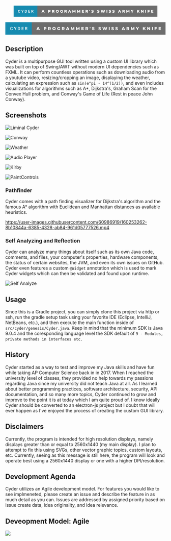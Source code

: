 

<p align="center">
<svg xmlns="http://www.w3.org/2000/svg" width="452.12" height="35" viewBox="0 0 452.12 35"><rect class="svg__rect" x="0" y="0" width="76.43" height="35" fill="#168BB0"/><rect class="svg__rect" x="74.43" y="0" width="377.69" height="35" fill="#6D6D6D"/><path class="svg__text" d="M13.95 18.19L13.95 18.19L13.95 17.39Q13.95 16.19 14.38 15.27Q14.80 14.35 15.60 13.85Q16.40 13.35 17.45 13.35L17.45 13.35Q18.86 13.35 19.73 14.12Q20.59 14.89 20.73 16.29L20.73 16.29L19.25 16.29Q19.14 15.37 18.71 14.96Q18.28 14.55 17.45 14.55L17.45 14.55Q16.48 14.55 15.97 15.26Q15.45 15.96 15.44 17.33L15.44 17.33L15.44 18.09Q15.44 19.47 15.93 20.20Q16.43 20.92 17.38 20.92L17.38 20.92Q18.25 20.92 18.69 20.53Q19.13 20.14 19.25 19.22L19.25 19.22L20.73 19.22Q20.60 20.59 19.72 21.35Q18.84 22.12 17.38 22.12L17.38 22.12Q16.36 22.12 15.59 21.63Q14.81 21.15 14.39 20.26Q13.97 19.37 13.95 18.19ZM27.08 18.86L24.21 13.47L25.86 13.47L27.82 17.51L29.79 13.47L31.43 13.47L28.57 18.86L28.57 22L27.08 22L27.08 18.86ZM37.80 22L35.34 22L35.34 13.47L37.86 13.47Q38.99 13.47 39.87 13.97Q40.74 14.48 41.22 15.40Q41.70 16.33 41.70 17.52L41.70 17.52L41.70 17.95Q41.70 19.16 41.22 20.08Q40.74 21.00 39.84 21.50Q38.95 22 37.80 22L37.80 22ZM36.82 14.66L36.82 20.82L37.79 20.82Q38.96 20.82 39.58 20.09Q40.20 19.36 40.22 17.99L40.22 17.99L40.22 17.52Q40.22 16.13 39.61 15.40Q39.01 14.66 37.86 14.66L37.86 14.66L36.82 14.66ZM51.75 22L46.17 22L46.17 13.47L51.71 13.47L51.71 14.66L47.65 14.66L47.65 17.02L51.15 17.02L51.15 18.19L47.65 18.19L47.65 20.82L51.75 20.82L51.75 22ZM57.42 22L55.94 22L55.94 13.47L58.94 13.47Q60.42 13.47 61.22 14.13Q62.02 14.79 62.02 16.05L62.02 16.05Q62.02 16.90 61.61 17.48Q61.20 18.06 60.46 18.37L60.46 18.37L62.38 21.92L62.38 22L60.79 22L59.08 18.71L57.42 18.71L57.42 22ZM57.42 14.66L57.42 17.52L58.95 17.52Q59.70 17.52 60.12 17.15Q60.54 16.77 60.54 16.11L60.54 16.11Q60.54 15.43 60.15 15.05Q59.76 14.68 58.99 14.66L58.99 14.66L57.42 14.66Z" fill="#FFFFFF"/><path class="svg__text" d="M90.04 22L87.61 22L91.32 13.60L93.66 13.60L97.38 22L94.91 22L94.25 20.37L90.70 20.37L90.04 22ZM92.47 15.93L91.39 18.61L93.55 18.61L92.47 15.93ZM110.88 22L108.50 22L108.50 13.60L112.35 13.60Q113.49 13.60 114.33 13.98Q115.17 14.35 115.62 15.06Q116.08 15.76 116.08 16.71L116.08 16.71Q116.08 17.66 115.62 18.35Q115.17 19.05 114.33 19.42Q113.49 19.80 112.35 19.80L112.35 19.80L110.88 19.80L110.88 22ZM110.88 15.47L110.88 17.93L112.20 17.93Q112.93 17.93 113.31 17.61Q113.68 17.29 113.68 16.71L113.68 16.71Q113.68 16.12 113.31 15.80Q112.93 15.47 112.20 15.47L112.20 15.47L110.88 15.47ZM123.21 22L120.83 22L120.83 13.60L124.68 13.60Q125.82 13.60 126.66 13.98Q127.49 14.35 127.95 15.06Q128.41 15.76 128.41 16.71L128.41 16.71Q128.41 17.62 127.98 18.30Q127.55 18.98 126.76 19.36L126.76 19.36L128.57 22L126.03 22L124.51 19.77L123.21 19.77L123.21 22ZM123.21 15.47L123.21 17.93L124.53 17.93Q125.26 17.93 125.63 17.61Q126.01 17.29 126.01 16.71L126.01 16.71Q126.01 16.12 125.63 15.79Q125.26 15.47 124.53 15.47L124.53 15.47L123.21 15.47ZM132.77 17.80L132.77 17.80Q132.77 16.55 133.37 15.55Q133.98 14.56 135.04 14.00Q136.10 13.43 137.43 13.43L137.43 13.43Q138.76 13.43 139.83 14.00Q140.89 14.56 141.50 15.55Q142.10 16.55 142.10 17.80L142.10 17.80Q142.10 19.05 141.50 20.04Q140.89 21.04 139.83 21.60Q138.77 22.17 137.43 22.17L137.43 22.17Q136.10 22.17 135.04 21.60Q133.98 21.04 133.37 20.04Q132.77 19.05 132.77 17.80ZM135.16 17.80L135.16 17.80Q135.16 18.51 135.47 19.05Q135.77 19.60 136.28 19.90Q136.80 20.20 137.43 20.20L137.43 20.20Q138.07 20.20 138.59 19.90Q139.10 19.60 139.40 19.05Q139.70 18.51 139.70 17.80L139.70 17.80Q139.70 17.09 139.40 16.54Q139.10 16 138.59 15.70Q138.07 15.40 137.43 15.40L137.43 15.40Q136.79 15.40 136.28 15.70Q135.77 16 135.47 16.54Q135.16 17.09 135.16 17.80ZM146.40 17.80L146.40 17.80Q146.40 16.54 147.00 15.54Q147.60 14.55 148.67 13.99Q149.74 13.43 151.08 13.43L151.08 13.43Q152.26 13.43 153.19 13.83Q154.13 14.22 154.75 14.97L154.75 14.97L153.24 16.33Q152.40 15.40 151.22 15.40L151.22 15.40Q151.21 15.40 151.20 15.40L151.20 15.40Q150.12 15.40 149.46 16.06Q148.80 16.71 148.80 17.80L148.80 17.80Q148.80 18.50 149.10 19.04Q149.40 19.59 149.94 19.89Q150.48 20.20 151.18 20.20L151.18 20.20Q151.86 20.20 152.46 19.93L152.46 19.93L152.46 17.62L154.56 17.62L154.56 21.10Q153.84 21.61 152.90 21.89Q151.97 22.17 151.03 22.17L151.03 22.17Q149.71 22.17 148.66 21.61Q147.60 21.05 147.00 20.05Q146.40 19.06 146.40 17.80ZM161.93 22L159.55 22L159.55 13.60L163.40 13.60Q164.54 13.60 165.38 13.98Q166.21 14.35 166.67 15.06Q167.13 15.76 167.13 16.71L167.13 16.71Q167.13 17.62 166.70 18.30Q166.27 18.98 165.48 19.36L165.48 19.36L167.29 22L164.75 22L163.23 19.77L161.93 19.77L161.93 22ZM161.93 15.47L161.93 17.93L163.25 17.93Q163.98 17.93 164.35 17.61Q164.73 17.29 164.73 16.71L164.73 16.71Q164.73 16.12 164.35 15.79Q163.98 15.47 163.25 15.47L163.25 15.47L161.93 15.47ZM173.33 22L170.91 22L174.62 13.60L176.96 13.60L180.67 22L178.21 22L177.55 20.37L173.99 20.37L173.33 22ZM175.77 15.93L174.69 18.61L176.85 18.61L175.77 15.93ZM187.03 22L184.83 22L184.83 13.60L186.79 13.60L189.74 18.45L192.62 13.60L194.57 13.60L194.60 22L192.42 22L192.39 17.55L190.23 21.17L189.18 21.17L187.03 17.67L187.03 22ZM201.96 22L199.76 22L199.76 13.60L201.72 13.60L204.67 18.45L207.55 13.60L209.50 13.60L209.53 22L207.35 22L207.32 17.55L205.16 21.17L204.11 21.17L201.96 17.67L201.96 22ZM221.43 22L214.69 22L214.69 13.60L221.28 13.60L221.28 15.44L217.04 15.44L217.04 16.85L220.78 16.85L220.78 18.63L217.04 18.63L217.04 20.17L221.43 20.17L221.43 22ZM228.62 22L226.24 22L226.24 13.60L230.08 13.60Q231.22 13.60 232.06 13.98Q232.90 14.35 233.36 15.06Q233.81 15.76 233.81 16.71L233.81 16.71Q233.81 17.62 233.39 18.30Q232.96 18.98 232.17 19.36L232.17 19.36L233.98 22L231.43 22L229.91 19.77L228.62 19.77L228.62 22ZM228.62 15.47L228.62 17.93L229.93 17.93Q230.67 17.93 231.04 17.61Q231.41 17.29 231.41 16.71L231.41 16.71Q231.41 16.12 231.04 15.79Q230.67 15.47 229.93 15.47L229.93 15.47L228.62 15.47ZM238.40 17.10L238.25 13.60L240.18 13.60L240.02 17.10L238.40 17.10ZM244.40 21.24L244.40 21.24L245.18 19.49Q245.74 19.86 246.49 20.09Q247.23 20.32 247.95 20.32L247.95 20.32Q249.32 20.32 249.32 19.64L249.32 19.64Q249.32 19.28 248.93 19.11Q248.54 18.93 247.68 18.74L247.68 18.74Q246.73 18.53 246.09 18.30Q245.46 18.06 245.00 17.55Q244.55 17.03 244.55 16.16L244.55 16.16Q244.55 15.39 244.97 14.77Q245.39 14.15 246.22 13.79Q247.06 13.43 248.26 13.43L248.26 13.43Q249.09 13.43 249.89 13.62Q250.70 13.80 251.32 14.17L251.32 14.17L250.58 15.93Q249.38 15.28 248.25 15.28L248.25 15.28Q247.54 15.28 247.22 15.49Q246.90 15.70 246.90 16.04L246.90 16.04Q246.90 16.37 247.28 16.54Q247.66 16.71 248.51 16.89L248.51 16.89Q249.48 17.10 250.11 17.33Q250.74 17.56 251.20 18.07Q251.66 18.58 251.66 19.46L251.66 19.46Q251.66 20.21 251.24 20.83Q250.82 21.44 249.98 21.80Q249.14 22.17 247.94 22.17L247.94 22.17Q246.92 22.17 245.96 21.92Q245.00 21.67 244.40 21.24ZM262.62 21.24L262.62 21.24L263.40 19.49Q263.97 19.86 264.71 20.09Q265.45 20.32 266.17 20.32L266.17 20.32Q267.54 20.32 267.55 19.64L267.55 19.64Q267.55 19.28 267.16 19.11Q266.77 18.93 265.90 18.74L265.90 18.74Q264.95 18.53 264.31 18.30Q263.68 18.06 263.22 17.55Q262.77 17.03 262.77 16.16L262.77 16.16Q262.77 15.39 263.19 14.77Q263.61 14.15 264.44 13.79Q265.28 13.43 266.49 13.43L266.49 13.43Q267.31 13.43 268.12 13.62Q268.92 13.80 269.54 14.17L269.54 14.17L268.81 15.93Q267.60 15.28 266.47 15.28L266.47 15.28Q265.76 15.28 265.44 15.49Q265.12 15.70 265.12 16.04L265.12 16.04Q265.12 16.37 265.50 16.54Q265.89 16.71 266.74 16.89L266.74 16.89Q267.70 17.10 268.33 17.33Q268.96 17.56 269.42 18.07Q269.88 18.58 269.88 19.46L269.88 19.46Q269.88 20.21 269.46 20.83Q269.05 21.44 268.20 21.80Q267.36 22.17 266.16 22.17L266.16 22.17Q265.14 22.17 264.18 21.92Q263.22 21.67 262.62 21.24ZM276.54 22L273.82 13.60L276.26 13.60L277.95 18.96L279.73 13.60L281.91 13.60L283.61 19.01L285.37 13.60L287.64 13.60L284.91 22L282.37 22L280.76 16.89L279.08 22L276.54 22ZM294.53 22L292.15 22L292.15 13.60L294.53 13.60L294.53 22ZM299.12 21.24L299.12 21.24L299.90 19.49Q300.46 19.86 301.20 20.09Q301.95 20.32 302.67 20.32L302.67 20.32Q304.03 20.32 304.04 19.64L304.04 19.64Q304.04 19.28 303.65 19.11Q303.26 18.93 302.39 18.74L302.39 18.74Q301.44 18.53 300.81 18.30Q300.17 18.06 299.72 17.55Q299.26 17.03 299.26 16.16L299.26 16.16Q299.26 15.39 299.68 14.77Q300.10 14.15 300.94 13.79Q301.77 13.43 302.98 13.43L302.98 13.43Q303.80 13.43 304.61 13.62Q305.41 13.80 306.03 14.17L306.03 14.17L305.30 15.93Q304.10 15.28 302.97 15.28L302.97 15.28Q302.26 15.28 301.93 15.49Q301.61 15.70 301.61 16.04L301.61 16.04Q301.61 16.37 302.00 16.54Q302.38 16.71 303.23 16.89L303.23 16.89Q304.19 17.10 304.82 17.33Q305.45 17.56 305.91 18.07Q306.38 18.58 306.38 19.46L306.38 19.46Q306.38 20.21 305.96 20.83Q305.54 21.44 304.70 21.80Q303.86 22.17 302.66 22.17L302.66 22.17Q301.64 22.17 300.67 21.92Q299.71 21.67 299.12 21.24ZM310.37 21.24L310.37 21.24L311.15 19.49Q311.71 19.86 312.45 20.09Q313.20 20.32 313.92 20.32L313.92 20.32Q315.28 20.32 315.29 19.64L315.29 19.64Q315.29 19.28 314.90 19.11Q314.51 18.93 313.64 18.74L313.64 18.74Q312.69 18.53 312.06 18.30Q311.42 18.06 310.97 17.55Q310.51 17.03 310.51 16.16L310.51 16.16Q310.51 15.39 310.93 14.77Q311.35 14.15 312.19 13.79Q313.02 13.43 314.23 13.43L314.23 13.43Q315.05 13.43 315.86 13.62Q316.66 13.80 317.28 14.17L317.28 14.17L316.55 15.93Q315.35 15.28 314.22 15.28L314.22 15.28Q313.51 15.28 313.18 15.49Q312.86 15.70 312.86 16.04L312.86 16.04Q312.86 16.37 313.25 16.54Q313.63 16.71 314.48 16.89L314.48 16.89Q315.44 17.10 316.07 17.33Q316.70 17.56 317.16 18.07Q317.63 18.58 317.63 19.46L317.63 19.46Q317.63 20.21 317.21 20.83Q316.79 21.44 315.95 21.80Q315.11 22.17 313.91 22.17L313.91 22.17Q312.89 22.17 311.92 21.92Q310.96 21.67 310.37 21.24ZM330.59 22L328.17 22L331.88 13.60L334.22 13.60L337.93 22L335.47 22L334.81 20.37L331.25 20.37L330.59 22ZM333.03 15.93L331.95 18.61L334.11 18.61L333.03 15.93ZM344.47 22L342.09 22L342.09 13.60L345.93 13.60Q347.07 13.60 347.91 13.98Q348.75 14.35 349.21 15.06Q349.66 15.76 349.66 16.71L349.66 16.71Q349.66 17.62 349.24 18.30Q348.81 18.98 348.02 19.36L348.02 19.36L349.83 22L347.29 22L345.76 19.77L344.47 19.77L344.47 22ZM344.47 15.47L344.47 17.93L345.79 17.93Q346.52 17.93 346.89 17.61Q347.26 17.29 347.26 16.71L347.26 16.71Q347.26 16.12 346.89 15.79Q346.52 15.47 345.79 15.47L345.79 15.47L344.47 15.47ZM356.65 22L354.45 22L354.45 13.60L356.41 13.60L359.36 18.45L362.24 13.60L364.20 13.60L364.22 22L362.04 22L362.02 17.55L359.85 21.17L358.80 21.17L356.65 17.67L356.65 22ZM371.51 18.95L368.30 13.60L370.81 13.60L372.80 16.94L374.80 13.60L377.10 13.60L373.88 18.99L373.88 22L371.51 22L371.51 18.95ZM390.51 22L388.16 22L388.16 13.60L390.51 13.60L390.51 17.09L393.76 13.60L396.38 13.60L392.95 17.32L396.56 22L393.80 22L391.40 18.95L390.51 19.90L390.51 22ZM403.00 22L400.66 22L400.66 13.60L402.62 13.60L406.33 18.07L406.33 13.60L408.66 13.60L408.66 22L406.71 22L403.00 17.52L403.00 22ZM416.20 22L413.82 22L413.82 13.60L416.20 13.60L416.20 22ZM423.75 22L421.37 22L421.37 13.60L427.96 13.60L427.96 15.44L423.75 15.44L423.75 17.28L427.46 17.28L427.46 19.12L423.75 19.12L423.75 22ZM439.30 22L432.56 22L432.56 13.60L439.15 13.60L439.15 15.44L434.91 15.44L434.91 16.85L438.65 16.85L438.65 18.63L434.91 18.63L434.91 20.17L439.30 20.17L439.30 22Z" fill="#FFFFFF" x="87.43"/></svg>
</p>

<p align="center">
<img src="./static/svgs/Primary.svg">
</p>

## Description

Cyder is a multipurpose GUI tool written using a custom UI library 
which was built on top of Swing/AWT without modern UI dependencies such as FXML.
It can perform countless operations such as downloading audio from a
youtube video, resizing/cropping an image, displaying the weather, 
calculating an expression such as `sin(e^pi - 14^(1/2))`, and even includes
visualizations for algorithms such as A*, Dijkstra's, Graham Scan for 
the Convex Hull problem, and Conway's Game of Life (Rest in peace John Conway).

## Screenshots

![Liminal Cyder](https://user-images.githubusercontent.com/60986919/160317185-836111d3-172b-4399-8196-4449a9d355e6.png)

![Conway](https://user-images.githubusercontent.com/60986919/160317204-c29f04ae-2e7b-4d32-8524-99ccf30a86fe.png)

![Weather](https://user-images.githubusercontent.com/60986919/156911464-73221df7-68fa-4ce3-8211-555ddc9c0ac2.png)

![Audio Player](https://user-images.githubusercontent.com/60986919/156904205-39fb8218-412e-4a20-9a27-7d2d7bc39902.png)

![Kirby](https://user-images.githubusercontent.com/60986919/158036314-055f87d4-b21c-4eec-a92c-d65561c75483.png)

![PaintControls](https://user-images.githubusercontent.com/60986919/158036316-0abe20d4-3414-40e9-8da5-5ec83430d54d.png)

### Pathfinder

Cyder comes with a path finding visualizer for Dijkstra's algorithm
and the famous A* algorithm with Euclidean and Manhattan distances
as available heuristics.

https://user-images.githubusercontent.com/60986919/160253262-8b10844a-6385-4328-ab84-961d05777526.mp4

### Self Analyzing and Reflection

Cyder can analyze many things about itself 
such as its own Java code, comments, and files, 
your computer's properties, hardware components, 
the status of certain websites, the JVM, and even 
its own issues on GitHub. Cyder even features a custom 
`@Widget` annotation which is used to mark Cyder widgets which
can then be validated and found upon runtime.

![Self Analyze](https://user-images.githubusercontent.com/60986919/160317468-6df0680f-8d49-413b-a09e-43d38839d441.png)

## Usage

Since this is a Gradle project, you can simply clone this project 
via http or ssh, run the gradle setup task using your favorite IDE
(Eclipse, IntelliJ, NetBeans, etc.), and then execute the main function
inside of `src/cyder/genesis/Cyder.java`. Keep in mind that the minimum
SDK is Java 9.0.4 and the coresponding language level the SDK
default of `9 - Modules, private methods in interfaces etc.`

## History

Cyder started as a way to test and improve my Java skills and have fun
while taking AP Computer Science back in in 2017. When I reached the
university level of classes, they provided no help towards my passions
regarding Java since my university did not teach Java at all. As I learned
about better programming practices, software architecture, security, API
documentation, and so many more topics, Cyder continued to grow and improve
to the point it is at today which I am quite proud of. I know ideally Cyder
should be converted to an electron-js project but I doubt that will
ever happen as I've enjoyed the process of creating the custom GUI library.

## Disclaimers

Currently, the program is intended for high resolution displays,
namely displays greater than or equal to 2560x1440 (my main display).
I plan to attempt to fix this using SVGs, other vector graphic topics,
custom layouts, etc. Currently, seeing as this message is still here, 
the program will look and operate best using a 2560x1440 display 
or one with a higher DPI/resolution.

## Development Agenda

Cyder utilizes an Agile development model. For features you would like
to see implmeneted, please create an issue and describe the
feature in as much detail as you can. Issues are addressed by 
assigned priority based on issue create data, idea originality, 
and idea relevance.

## Deveopment Model: Agile
<img src="https://i.imgur.com/VKeVG4F.png" data-canonical-src="https://i.imgur.com/VKeVG4F.png"/>
